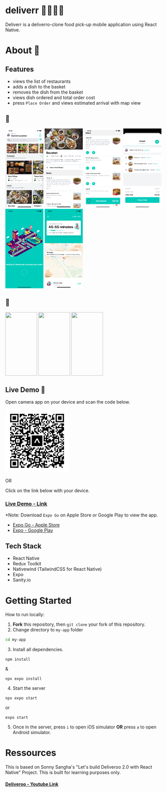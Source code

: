 # deliverr 🍕🥡🍔🌯
Deliverr is a deliverro-clone food pick-up mobile application using React Native. 

# About 📱

## Features
- views the list of restaurants
- adds a dish to the basket 
- removes the dish from the basket 
- views dish ordered and total order cost 
- press `Place Order` and views estimated arrival with map view

## 📸
<img src="./my-app/public/img/Simulator1.png" data-canonical-src="https://gyazo.com/eb5c5741b6a9a16c692170a41a49c858.png" width="120" height="250" />
<img src="./my-app/public/img/Simulator2.png" data-canonical-src="https://gyazo.com/eb5c5741b6a9a16c692170a41a49c858.png" width="120" height="250" />
<img src="./my-app/public/img/Simulator3.png" data-canonical-src="https://gyazo.com/eb5c5741b6a9a16c692170a41a49c858.png" width="120" height="250" />
<img src="./my-app/public/img/Simulator4.png" data-canonical-src="https://gyazo.com/eb5c5741b6a9a16c692170a41a49c858.png" width="120" height="250" />
<img src="./my-app/public/img/Simulator5.png" data-canonical-src="https://gyazo.com/eb5c5741b6a9a16c692170a41a49c858.png" width="120" height="250" />
<img src="./my-app/public/img/Simulator6.png" data-canonical-src="https://gyazo.com/eb5c5741b6a9a16c692170a41a49c858.png" width="120" height="250" />

##  🎥
<img src="./my-app/public/img/deliverr1-view.gif" data-canonical-src="https://gyazo.com/eb5c5741b6a9a16c692170a41a49c858.png" width="100" height="200" />
<!-- <img src="./my-app/public/img/deliverr-view.gif" data-canonical-src="https://gyazo.com/eb5c5741b6a9a16c692170a41a49c858.png" width="100" height="200" /> -->
<img src="./my-app/public/img/adds-to-basket.gif" width="100" height="200" />
<img src="./my-app/public/img/place-order.gif" data-canonical-src="https://gyazo.com/eb5c5741b6a9a16c692170a41a49c858.png" width="100" height="200" />

## Live Demo 🔴
Open camera app on your device and scan the code below.

<a href="#instagram"><img src="./my-app/public/img/QRexpo-go.svg" alt="QR" width="200" height="200" /></a>

OR 

Click on the link below with your device. 
### [Live Demo - Link](https://expo.dev/@patriceandrea/deliverr?serviceType=classic&distribution=expo-go)

*Note: Download `Expo Go` on Apple Store or Google Play to view the app. 
- [Expo Go - Apple Store](https://apps.apple.com/ca/app/expo-go/id982107779)
- [Expo - Google Play](https://play.google.com/store/apps/details?id=host.exp.exponent&hl=en_CA&gl=US)

## Tech Stack 
- React Native 
- Redux Toolkit 
- Nativewind (TailwindCSS for React Native)
- Expo 
- Sanity.io 

# Getting Started 
How to run locally:

1. **Fork** this repository, then `git clone` your fork of this repository.
2. Change directory to `my-app` folder
```bash
cd my-app
```
3. Install all dependencies.
```
npm install
```
&
```
npx expo install
```
4. Start the server 

```
npx expo start 
```
or 

```
expo start 
```
5. Once in the server, press `i` to open iOS simulator **OR** press `a` to open Android simulator. 
# Ressources 
This is based on Sonny Sangha's "Let's build Deliveroo 2.0 with React Native" Project. This is built for learning purposes only. 
#### [Deliveroo - Youtube Link](https://www.youtube.com/watch?v=taPz40VmyzQ)